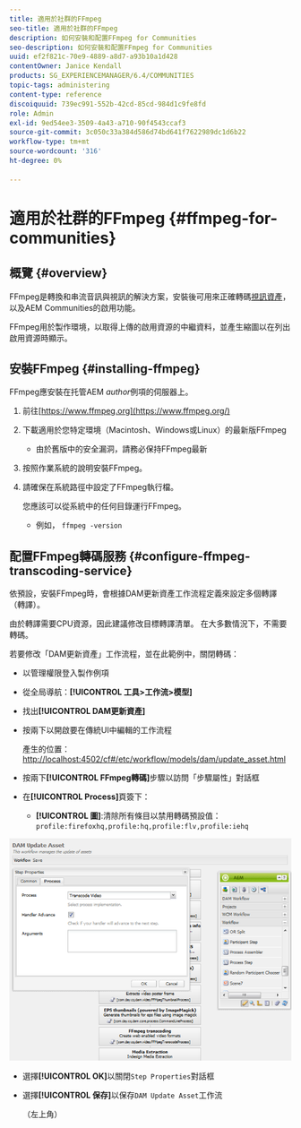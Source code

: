 ```yaml
---
title: 適用於社群的FFmpeg
seo-title: 適用於社群的FFmpeg
description: 如何安裝和配置FFmpeg for Communities
seo-description: 如何安裝和配置FFmpeg for Communities
uuid: ef2f821c-70e9-4889-a8d7-a93b10a1d428
contentOwner: Janice Kendall
products: SG_EXPERIENCEMANAGER/6.4/COMMUNITIES
topic-tags: administering
content-type: reference
discoiquuid: 739ec991-552b-42cd-85cd-984d1c9fe8fd
role: Admin
exl-id: 9ed54ee3-3509-4a43-a710-90f4543ccaf3
source-git-commit: 3c050c33a384d586d74bd641f7622989dc1d6b22
workflow-type: tm+mt
source-wordcount: '316'
ht-degree: 0%

---
```


# 適用於社群的FFmpeg {#ffmpeg-for-communities}

## 概覽 {#overview}

FFmpeg是轉換和串流音訊與視訊的解決方案，安裝後可用來正確轉碼[視訊資產](../../help/sites-authoring/default-components-foundation.md#video)，以及AEM Communities的啟用功能。

FFmpeg用於製作環境，以取得上傳的啟用資源的中繼資料，並產生縮圖以在列出啟用資源時顯示。

## 安裝FFmpeg {#installing-ffmpeg}

FFmpeg應安裝在托管AEM *author*&#x200B;例項的伺服器上。

1. 前往[https://www.ffmpeg.org](https://www.ffmpeg.org/)
1. 下載適用於您特定環境（Macintosh、Windows或Linux）的最新版FFmpeg

   * 由於舊版中的安全漏洞，請務必保持FFmpeg最新

1. 按照作業系統的說明安裝FFmpeg。

1. 請確保在系統路徑中設定了FFmpeg執行檔。

   您應該可以從系統中的任何目錄運行FFmpeg。

   * 例如， `ffmpeg -version`

## 配置FFmpeg轉碼服務 {#configure-ffmpeg-transcoding-service}

依預設，安裝FFmpeg時，會根據DAM更新資產工作流程定義來設定多個轉譯（轉譯）。

由於轉譯需要CPU資源，因此建議修改目標轉譯清單。 在大多數情況下，不需要轉碼。

若要修改「DAM更新資產」工作流程，並在此範例中，關閉轉碼：

* 以管理權限登入製作例項
* 從全局導航：**[!UICONTROL 工具>工作流>模型]**
* 找出&#x200B;**[!UICONTROL DAM更新資產]**
* 按兩下以開啟要在傳統UI中編輯的工作流程

   產生的位置：[http://localhost:4502/cf#/etc/workflow/models/dam/update_asset.html](http://localhost:4502/cf#/etc/workflow/models/dam/update_asset.html)

* 按兩下&#x200B;**[!UICONTROL FFmpeg轉碼]**&#x200B;步驟以訪問「步驟屬性」對話框
* 在&#x200B;**[!UICONTROL Process]**&#x200B;頁簽下：

   * **[!UICONTROL 圖]**:清除所有條目以禁用轉碼預設值：  `profile:firefoxhq,profile:hq,profile:flv,profile:iehq`

![chlimage_1-372](assets/chlimage_1-372.png)

* 選擇&#x200B;**[!UICONTROL OK]**&#x200B;以關閉`Step Properties`對話框

* 選擇&#x200B;**[!UICONTROL 保存]**&#x200B;以保存`DAM Update Asset`工作流

   （左上角）
